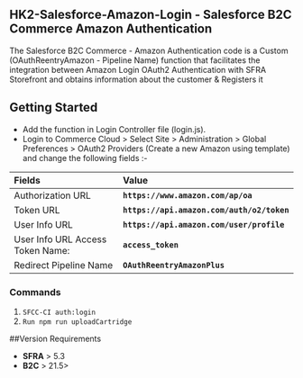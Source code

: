## HK2-Salesforce-Amazon-Login - Salesforce B2C Commerce Amazon Authentication
The Salesforce B2C Commerce - Amazon Authentication code is a Custom (OAuthReentryAmazon - Pipeline Name) function that facilitates the integration between Amazon Login OAuth2 Authentication with SFRA Storefront and obtains information about the customer & Registers it

## Getting Started
- Add the function in Login Controller file (login.js).
- Login to Commerce Cloud > Select Site > Administration >  Global Preferences >  OAuth2 Providers (Create a new Amazon using template) and change the following fields :-

|Fields  | Value  |
| :------------ | :------------ |
|Authorization URL  | **`https://www.amazon.com/ap/oa`**  |
|Token URL| **`https://api.amazon.com/auth/o2/token`**  |
|User Info URL  | **`https://api.amazon.com/user/profile`** |
|User Info URL Access Token Name:| **`access_token`**  |
|Redirect Pipeline Name| **`OAuthReentryAmazonPlus`**  |

### Commands
1. `SFCC-CI auth:login`
2. `Run npm run uploadCartridge`

##Version Requirements
- **SFRA** > 5.3
- **B2C** > 21.5>
